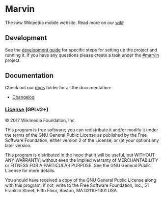 # Marvin

The new Wikipedia mobile website. Read more on our [wiki]!

[wiki]: https://www.mediawiki.org/wiki/Reading/Web/Projects/NewMobileWebsite

## Development

See the [development guide][] for specific steps for setting up the project and
running it. If you have any questions please create a task under the
[#marvin][] project.

[development guide]: docs/development.md
[#marvin]: https://phabricator.wikimedia.org/project/board/2878/

## Documentation

Check out our [docs](./docs) folder for all the documentation:

* [Changelog](docs/changelog.md)

### [License](docs/license.txt) (GPLv2+)

© 2017 Wikimedia Foundation, Inc.

This program is free software; you can redistribute it and/or modify it under
the terms of the GNU General Public License as published by the Free Software
Foundation; either version 2 of the License, or (at your option) any later
version.

This program is distributed in the hope that it will be useful, but WITHOUT ANY
WARRANTY; without even the implied warranty of MERCHANTABILITY or FITNESS FOR A
PARTICULAR PURPOSE.  See the GNU General Public License for more details.

You should have received a copy of the GNU General Public License along with
this program; if not, write to the Free Software Foundation, Inc., 51 Franklin
Street, Fifth Floor, Boston, MA 02110-1301 USA.
